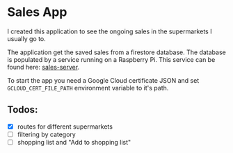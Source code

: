 # Sales App

I created this application to see the ongoing sales in the supermarkets I usually go to.

The application get the saved sales from a firestore database. The database is populated by a service running on a Raspberry Pi. This service can be found here: [sales-server](https://github.com/csornyei/dutch-sales-server).

To start the app you need a Google Cloud certificate JSON and set `GCLOUD_CERT_FILE_PATH` environment variable to it's path.

## Todos:

- [x] routes for different supermarkets
- [ ] filtering by category
- [ ] shopping list and "Add to shopping list"
